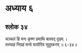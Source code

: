 # अध्याय ६

## श्लोक ३४

चञ्चलं हि मनः कृष्ण प्रमाथि बलवद् दृढम् ।<br>तस्याहं निग्रहं मन्ये वायोरिव सुदुष्करम् ॥ ६-३४॥<br><br>

